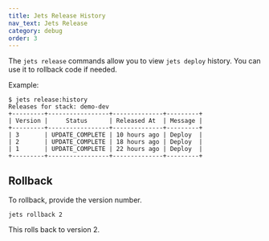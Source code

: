 ```yaml
---
title: Jets Release History
nav_text: Jets Release
category: debug
order: 3
---
```


The `jets release` commands allow you to view `jets deploy` history. You can use it to rollback code if needed.

Example:

    $ jets release:history
    Releases for stack: demo-dev
    +---------+-----------------+--------------+---------+
    | Version |     Status      | Released At  | Message |
    +---------+-----------------+--------------+---------+
    | 3       | UPDATE_COMPLETE | 10 hours ago | Deploy  |
    | 2       | UPDATE_COMPLETE | 18 hours ago | Deploy  |
    | 1       | UPDATE_COMPLETE | 22 hours ago | Deploy  |
    +---------+-----------------+--------------+---------+

## Rollback

To rollback, provide the version number.

    jets rollback 2

This rolls back to version 2.

